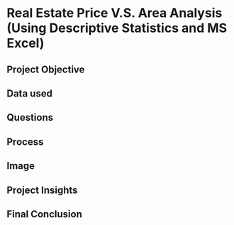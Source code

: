 # Real Estate Price V.S. Area Analysis (Using Descriptive Statistics and MS Excel)
## Project Objective

## Data used

## Questions

## Process

## Image

## Project Insights

## Final Conclusion

